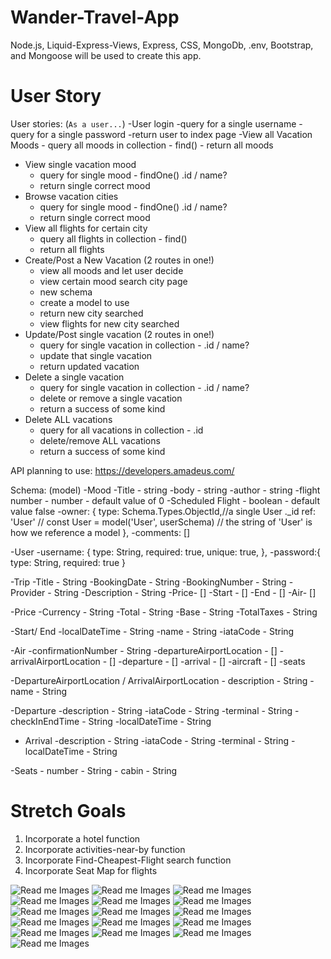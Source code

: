 # Wander-Travel-App
Node.js, Liquid-Express-Views, Express, CSS, MongoDb, .env, Bootstrap, and Mongoose will be used to create this app.

# User Story
User stories: (`As a user...`)
-User login
    -query for a single username
    -query for a single password
    -return user to index page 
-View all Vacation Moods
    - query all moods in collection - find()
    - return all moods
- View single vacation mood
    - query for single mood - findOne() .id / name?
    - return single correct mood
- Browse vacation cities
    - query for single mood - findOne() .id / name?
    - return single correct mood
- View all flights for certain city
    - query all flights in collection - find()
    - return all flights
- Create/Post a New Vacation (2 routes in one!)
    - view all moods and let user decide
    - view certain mood search city page 
    - new schema
    - create a model to use
    - return new city searched
    - view flights for new city searched
- Update/Post single vacation (2 routes in one!)
    - query for single vacation in collection - .id / name?
    - update that single vacation 
    - return updated vacation
- Delete a single vacation
    - query for single vacation in collection - .id / name?
    - delete or remove a single vacation
    - return a success of some kind
- Delete ALL vacations
    - query for all vacations in collection - .id
    - delete/remove ALL vacations
    - return a success of some kind

API planning to use: https://developers.amadeus.com/
    


Schema: (model)
-Mood
    -Title - string
    -body - string
    -author - string
    -flight number - number - default value of 0 
    -Scheduled Flight - boolean - default value false
    -owner: {
        type: Schema.Types.ObjectId,//a single User ._id
        ref: 'User' // const User = model('User', userSchema)
        // the string of 'User' is how we reference a model
    },
    -comments: [] 

-User 
    -username: {
        type: String, 
        required: true,
        unique: true,
    }, 
    -password:{
        type: String, 
        required: true
    }

-Trip 
    -Title - String
    -BookingDate - String
    -BookingNumber - String
    -Provider - String
    -Description - String
    -Price- []
    -Start - []
    -End - []
    -Air- []

-Price 
    -Currency - String
    -Total - String
    -Base - String
    -TotalTaxes - String

-Start/ End
    -localDateTime - String
    -name - String
    -iataCode - String

-Air 
    -confirmationNumber - String
    -departureAirportLocation - []
    -arrivalAirportLocation - []
    -departure - []
    -arrival - []
    -aircraft - []
    -seats

-DepartureAirportLocation / ArrivalAirportLocation
    - description - String
    - name - String
   

-Departure 
    -description - String
    -iataCode - String
    -terminal - String
    -checkInEndTime - String
    -localDateTime - String

- Arrival
    -description - String
    -iataCode - String
    -terminal - String
    -localDateTime - String

-Seats
    - number - String
    - cabin - String




# Stretch Goals 
1. Incorporate a hotel function
2. Incorporate activities-near-by function
3. Incorporate Find-Cheapest-Flight search function
4. Incorporate Seat Map for flights

![Read me Images](images/14.png)
![Read me Images](images/1.png)
![Read me Images](images/2.png)
![Read me Images](images/3.png)
![Read me Images](images/4.png)
![Read me Images](images/5.png)
![Read me Images](images/6.png)
![Read me Images](images/7.png)
![Read me Images](images/8.png)
![Read me Images](images/9.png)
![Read me Images](images/10.png)
![Read me Images](images/11.png)
![Read me Images](images/12.png)
![Read me Images](images/13.png)
![Read me Images](images/15.png)
![Read me Images](images/16.png)